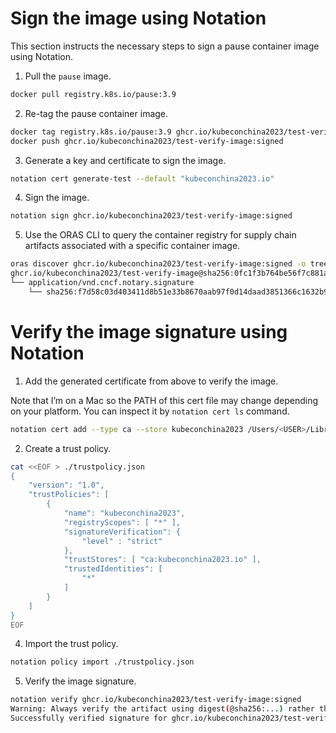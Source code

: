 # Sign the image using Notation

This section instructs the necessary steps to sign a pause container image using Notation.

1. Pull the `pause` image.
```sh
docker pull registry.k8s.io/pause:3.9
```

2. Re-tag the pause container image.
```sh
docker tag registry.k8s.io/pause:3.9 ghcr.io/kubeconchina2023/test-verify-image:signed                                   
docker push ghcr.io/kubeconchina2023/test-verify-image:signed 
```

3. Generate a key and certificate to sign the image.
```sh
notation cert generate-test --default "kubeconchina2023.io" 
```

4. Sign the image.
```sh
notation sign ghcr.io/kubeconchina2023/test-verify-image:signed
```

5. Use the ORAS CLI to query the container registry for supply chain artifacts associated with a specific container image.
```sh
oras discover ghcr.io/kubeconchina2023/test-verify-image:signed -o tree
ghcr.io/kubeconchina2023/test-verify-image@sha256:0fc1f3b764be56f7c881a69cbd553ae25a2b5523c6901fbacb8270307c29d0c4
└── application/vnd.cncf.notary.signature
    └── sha256:f7d58c03d403411d8b51e33b8670aab97f0d14daad3851366c1632b954553053
```

# Verify the image signature using Notation

1. Add the generated certificate from above to verify the image.

Note that I’m on a Mac so the PATH of this cert file may change depending on your platform. You can inspect it by `notation cert ls` command.

```sh
notation cert add --type ca --store kubeconchina2023 /Users/<USER>/Library/Application\ Support/notation/truststore/x509/ca/kubeconchina2023.io/kubeconchina2023.io.crt 
```

2. Create a trust policy.
```sh
cat <<EOF > ./trustpolicy.json
{
    "version": "1.0",
    "trustPolicies": [
        {
            "name": "kubeconchina2023",
            "registryScopes": [ "*" ],
            "signatureVerification": {
                "level" : "strict"
            },
            "trustStores": [ "ca:kubeconchina2023.io" ],
            "trustedIdentities": [
                "*"
            ]
        }
    ]
}
EOF
```

4. Import the trust policy.
```sh
notation policy import ./trustpolicy.json
```

5. Verify the image signature.
```sh
notation verify ghcr.io/kubeconchina2023/test-verify-image:signed        
Warning: Always verify the artifact using digest(@sha256:...) rather than a tag(:signed) because resolved digest may not point to the same signed artifact, as tags are mutable.
Successfully verified signature for ghcr.io/kubeconchina2023/test-verify-image@sha256:0fc1f3b764be56f7c881a69cbd553ae25a2b5523c6901fbacb8270307c29d0c4
```